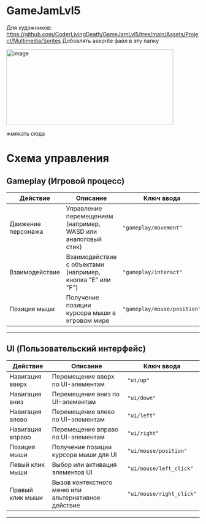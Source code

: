 # GameJamLvl5
Для художников: https://github.com/CoderLivingDeath/GameJamLvl5/tree/main/Assets/Project/Multimedia/Sprites
Добовлять aseprite файл в эту папку

<img width="435" height="197" alt="image" src="https://github.com/user-attachments/assets/050f609f-1004-443f-a628-080af7caeaac" />

жмякать сюда

# Схема управления

## Gameplay (Игровой процесс)

| Действие             | Описание                             | Ключ ввода                           |
|----------------------|------------------------------------|------------------------------------|
| Движение персонажа   | Управление перемещением (например, WASD или аналоговый стик) | `"gameplay/movement"`               |
| Взаимодействие       | Взаимодействие с объектами (например, кнопка "E" или "F")    | `"gameplay/interact"`               |
| Позиция мыши         | Получение позиции курсора мыши в игровом мире                   | `"gameplay/mouse/position"`         |

---

## UI (Пользовательский интерфейс)

| Действие               | Описание                                | Ключ ввода                           |
|------------------------|---------------------------------------|------------------------------------|
| Навигация вверх        | Перемещение вверх по UI-элементам      | `"ui/up"`                          |
| Навигация вниз         | Перемещение вниз по UI-элементам       | `"ui/down"`                        |
| Навигация влево        | Перемещение влево по UI-элементам      | `"ui/left"`                        |
| Навигация вправо       | Перемещение вправо по UI-элементам     | `"ui/right"`                       |
| Позиция мыши           | Получение позиции курсора мыши для UI   | `"ui/mouse/position"`               |
| Левый клик мыши        | Выбор или активация элементов UI       | `"ui/mouse/left_click"`            |
| Правый клик мыши       | Вызов контекстного меню или альтернативное действие | `"ui/mouse/right_click"`           |

---
